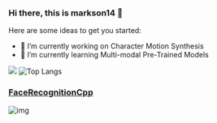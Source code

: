 ### Hi there, this is markson14 👋

Here are some ideas to get you started:

- 🔭 I’m currently working on Character Motion Synthesis
- 🌱 I’m currently learning Multi-modal Pre-Trained Models
<!-- - 👯 I’m looking to collaborate on ...
- 🤔 I’m looking for help with ...
- 💬 Ask me about ...
- 📫 How to reach me: ...
- 😄 Pronouns: ...
- ⚡ Fun fact: ... -->

![](https://github-readme-stats.vercel.app/api?username=markson14&theme=nord&show_icons=true&rank_icon=github)
![Top Langs](https://github-readme-stats.vercel.app/api/top-langs/?username=markson14&layout=compact&card_width=500)

### [FaceRecognitionCpp](https://github.com/markson14/FaceRecognitionCpp/tree/master)
![img](https://github.com/markson14/FaceRecognitionCpp/blob/master/assets/demo.gif)

